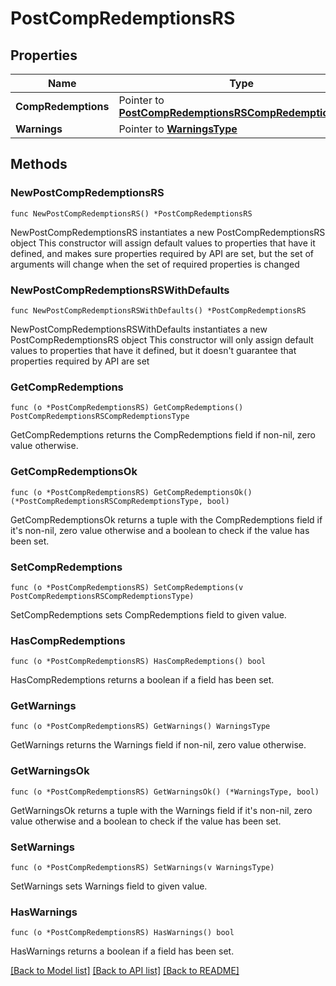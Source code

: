# PostCompRedemptionsRS

## Properties

Name | Type | Description | Notes
------------ | ------------- | ------------- | -------------
**CompRedemptions** | Pointer to [**PostCompRedemptionsRSCompRedemptionsType**](PostCompRedemptionsRSCompRedemptionsType.md) |  | [optional] 
**Warnings** | Pointer to [**WarningsType**](WarningsType.md) |  | [optional] 

## Methods

### NewPostCompRedemptionsRS

`func NewPostCompRedemptionsRS() *PostCompRedemptionsRS`

NewPostCompRedemptionsRS instantiates a new PostCompRedemptionsRS object
This constructor will assign default values to properties that have it defined,
and makes sure properties required by API are set, but the set of arguments
will change when the set of required properties is changed

### NewPostCompRedemptionsRSWithDefaults

`func NewPostCompRedemptionsRSWithDefaults() *PostCompRedemptionsRS`

NewPostCompRedemptionsRSWithDefaults instantiates a new PostCompRedemptionsRS object
This constructor will only assign default values to properties that have it defined,
but it doesn't guarantee that properties required by API are set

### GetCompRedemptions

`func (o *PostCompRedemptionsRS) GetCompRedemptions() PostCompRedemptionsRSCompRedemptionsType`

GetCompRedemptions returns the CompRedemptions field if non-nil, zero value otherwise.

### GetCompRedemptionsOk

`func (o *PostCompRedemptionsRS) GetCompRedemptionsOk() (*PostCompRedemptionsRSCompRedemptionsType, bool)`

GetCompRedemptionsOk returns a tuple with the CompRedemptions field if it's non-nil, zero value otherwise
and a boolean to check if the value has been set.

### SetCompRedemptions

`func (o *PostCompRedemptionsRS) SetCompRedemptions(v PostCompRedemptionsRSCompRedemptionsType)`

SetCompRedemptions sets CompRedemptions field to given value.

### HasCompRedemptions

`func (o *PostCompRedemptionsRS) HasCompRedemptions() bool`

HasCompRedemptions returns a boolean if a field has been set.

### GetWarnings

`func (o *PostCompRedemptionsRS) GetWarnings() WarningsType`

GetWarnings returns the Warnings field if non-nil, zero value otherwise.

### GetWarningsOk

`func (o *PostCompRedemptionsRS) GetWarningsOk() (*WarningsType, bool)`

GetWarningsOk returns a tuple with the Warnings field if it's non-nil, zero value otherwise
and a boolean to check if the value has been set.

### SetWarnings

`func (o *PostCompRedemptionsRS) SetWarnings(v WarningsType)`

SetWarnings sets Warnings field to given value.

### HasWarnings

`func (o *PostCompRedemptionsRS) HasWarnings() bool`

HasWarnings returns a boolean if a field has been set.


[[Back to Model list]](../README.md#documentation-for-models) [[Back to API list]](../README.md#documentation-for-api-endpoints) [[Back to README]](../README.md)


